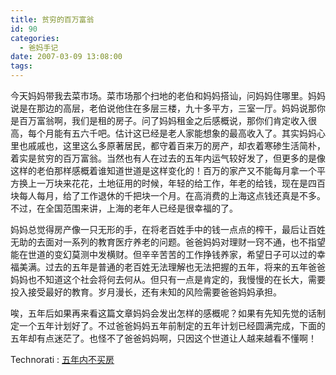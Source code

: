 ```yaml
---
title: 贫穷的百万富翁
id: 90
categories:
  - 爸妈手记
date: 2007-03-09 13:08:00
tags:
---
```


今天妈妈带我去菜市场。菜市场那个扫地的老伯和妈妈搭讪，问妈妈住哪里。妈妈说是在那边的高层，老伯说他住在多层三楼，九十多平方，三室一厅。妈妈说那你是百万富翁啊，我们是租的房子。问了妈妈租金之后感概说，那你们肯定收入很高，每个月能有五六千吧。估计这已经是老人家能想象的最高收入了。其实妈妈心里也戚戚也，这里这么多原著居民，都守着百来万的房产，却衣着寒碜生活简朴，着实是贫穷的百万富翁。当然也有人在过去的五年内运气较好发了，但更多的是像这样的老伯那样感概着谁知道世道是这样变化的！百万的家产又不能每月拿一个平方换上一万块来花花，土地征用的时候，年轻的给工作，年老的给钱，现在是四百块每人每月，给了工作退休的千把块一个月。在高消费的上海这点钱还真是不多。不过，在全国范围来讲，上海的老年人已经是很幸福的了。

<div class="item-body">
<div class="item-content">

妈妈总觉得房产像一只无形的手，在将老百姓手中的钱一点点的榨干，最后让百姓无助的去面对一系列的教育医疗养老的问题。爸爸妈妈对理财一窍不通，也不指望能在世道的变幻莫测中发横财。但辛辛苦苦的工作挣钱养家，希望日子可以过的幸福美满。过去的五年是普通的老百姓无法理解也无法把握的五年，将来的五年爸爸妈妈也不知道这个社会将何去何从。但只有一点是肯定的，我慢慢的在长大，需要投入接受最好的教育。岁月漫长，还有未知的风险需要爸爸妈妈承担。

唉，五年后如果再来看这篇文章妈妈会发出怎样的感概呢？如果有先知先觉的话制定一个五年计划好了。不过爸爸妈妈五年前制定的五年计划已经圆满完成，下面的五年却有点迷茫了。也怪不了爸爸妈妈啊，只因这个世道让人越来越看不懂啊！

</div>
</div>

  <!-- Tag links generated by Zoundry Blog Writer. Do not manually edit. http://www.zoundry.com -->
  <span class="ztags"><span class="ztagspace">Technorati</span> : [五年内不买房](http://technorati.com/tag/%E4%BA%94%E5%B9%B4%E5%86%85%E4%B8%8D%E4%B9%B0%E6%88%BF)</span>
